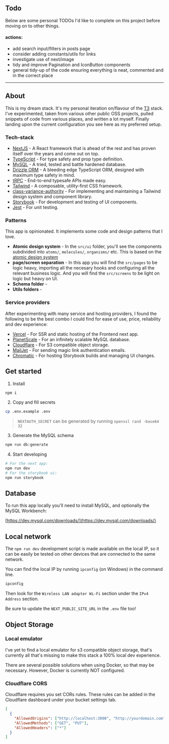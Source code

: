 ## Todo

Below are some personal TODOs I'd like to complete on this project before moving on to other things.

#### actions:

- add search input/filters in posts page
- consider adding constants/utils for links
- investigate use of next/image
- tidy and improve Pagination and IconButton components
- general tidy-up of the code ensuring everything is neat, commented and in the correct place

---

## About

This is my dream stack. It's my personal iteration on/flavour of the [T3](t3.gg) stack. I've experimented, taken from various other public OSS projects, pulled snippets of code from various places, and written a lot myself. Finally landing upon the current configuration you see here as my preferred setup.

### Tech-stack

- [NextJS](https://nextjs.org/) - A React framework that is ahead of the rest and has proven itself over the years and come out on top.
- [TypeScript]() - For type safety and prop type definition.
- [MySQL](https://www.mysql.com/) - A tried, tested and battle hardened database.
- [Drizzle ORM](https://github.com/drizzle-team/drizzle-orm) - A bleeding edge TypeScript ORM, designed with maximum type safety in mind.
- [tRPC](https://trpc.io/) - End-to-end typesafe APIs made easy.
- [Tailwind](https://tailwindcss.com/) - A composable, utility-first CSS framework.
- [class-variance-authority]() - For implementing and maintaining a Tailwind design system and component library.
- [Storybook](https://cva.style/docs) - For development and testing of UI components.
- [Jest](https://jestjs.io/) - For unit testing.

### Patterns

This app is opinionated. It implements some code and design patterns that I love.

- **Atomic design system** - In the `src/ui` folder, you'll see the components subdivided into `atoms/`, `molecules/`, `organisms/` etc. This is based on the [atomic design system](https://atomicdesign.bradfrost.com/)
- **page/screen separation** - In this app you will find the `src/pages` to be logic heavy, importing all the necesary hooks and configuring all the relevant business logic. And you will find the `src/screens` to be light on logic but heavy on UI.
- **Schema folder** -
- **Utils folders** -

### Service providers

After experimenting with many service and hosting providers, I found the following to be the best combo I could find for ease of use, price, reliability and dev experience:

- [Vercel](https://vercel.com/) - For SSR and static hosting of the Frontend next app.
- [PlanetScale](https://planetscale.com/) - For an infinitely scalable MySQL database.
- [Cloudflare](https://www.cloudflare.com/en-gb/) - For S3 compatible object storage.
- [MailJet](https://www.mailjet.com/) - For sending magic link authentication emails.
- [Chromatic](https://chromatic.com) - For hosting Storybook builds and managing UI changes.

## Get started

1. Install

```bash
npm i
```

2. Copy and fill secrets

```bash
cp .env.example .env
```

> `NEXTAUTH_SECRET` can be generated by running `openssl rand -base64 32`

3. Generate the MySQL schema

```bash
npm run db:generate
```

4. Start developing

```bash
# For the next app:
npm run dev
# For the storybook ui:
npm run storybook
```

## Database

To run this app locally you'll need to install MySQL, and optionally the MySQL Workbench:

[https://dev.mysql.com/downloads/](https://dev.mysql.com/downloads/)

## Local network

The `npm run dev` development script is made available on the local IP, so it can be easily be tested on other devices that are connected to the same network.

You can find the local IP by running `ipconfig` (on Windows) in the command line.

```bash
ipconfig
```

Then look for the `Wireless LAN adapter Wi-Fi` section under the `IPv4 Address` section.

Be sure to update the `NEXT_PUBLIC_SITE_URL` in the `.env` file too!

## Object Storage

### Local emulator

I've yet to find a local emulator for s3 compatible object storage, that's currently all that's missing to make this stack a 100% local dev experience.

There are several possible solutions when using Docker, so that may be necessary. However, Docker is currently NOT configured.

### Cloudflare CORS

Cloudflare requires you set CORs rules. These rules can be added in the Cloudflare dashboard under your bucket settings tab.

```json
[
  {
    "AllowedOrigins": ["http://localhost:3000", "http://yourdomain.com"],
    "AllowedMethods": ["GET", "PUT"],
    "AllowedHeaders": ["*"]
  }
]
```
